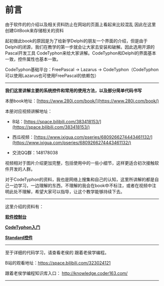# 前言

由于软件的的介绍以及相关资料防止在网站的页面上看起来比较混乱
因此在这里创建GitBook来存储相关的资料

起初做此book的原因是为了给新学Delphi的朋友一个界面的介绍，但是由于Delphi的闭源，我们在教学的第一步就会让大家去安装和破解。因此选用开源的Pascal开发工具 CodeTyphon来给大家讲解。CodeTyphon和Delphi的界面基本一致，控件属性也基本一致。

CodeTyphon基础平台：FreePascal -> Lazarus -> CodeTyphon（CodeTyphon可以使用Lazarus也可使用FreePascal的依赖包）

------

**我们这里讲解主要的系统控件和常用的使用方法，以及部分简单代码书写**

本册book地址：[https://www.280i.com/book/](https://www.280i.com/book/)

本册对应视频讲解地址：

- B站：[https://space.bilibili.com/383418153/](https://space.bilibili.com/383418153/)

- 西瓜视频：[https://www.ixigua.com/pseries/6809266274443461132/](https://www.ixigua.com/pseries/6809266274443461132/)

- 交流QQ群：148178038


视频相对于图片介绍更加完整，包括使用中的一些小细节，这样更适合初次接触软件开发的人群。

对于CodeTyphon的资料，我也是网络上搜集和自己的认知，这里所讲解的都是自己一边学习，一边理解的东西，不理解的我会在book中不标注，或者在视频中注明此处不理解，希望大家可以指导，让这个教学能够持续下去。

------

这里介绍的资料有：

[**软件控制台**](280i_Login/README.md)

[**CodeTyphon入门**](CodeTyphon/README.md)

[**Standard控件**](CodeTyphon/7_TMainMenu.md)



------

至于详细的代码学习，请查看老侯的 跟着老侯学编程。

B站的观看地址：https://space.bilibili.com/323024121

跟着老侯学编程知识库入口： http://knowledge.coder163.com/

------



